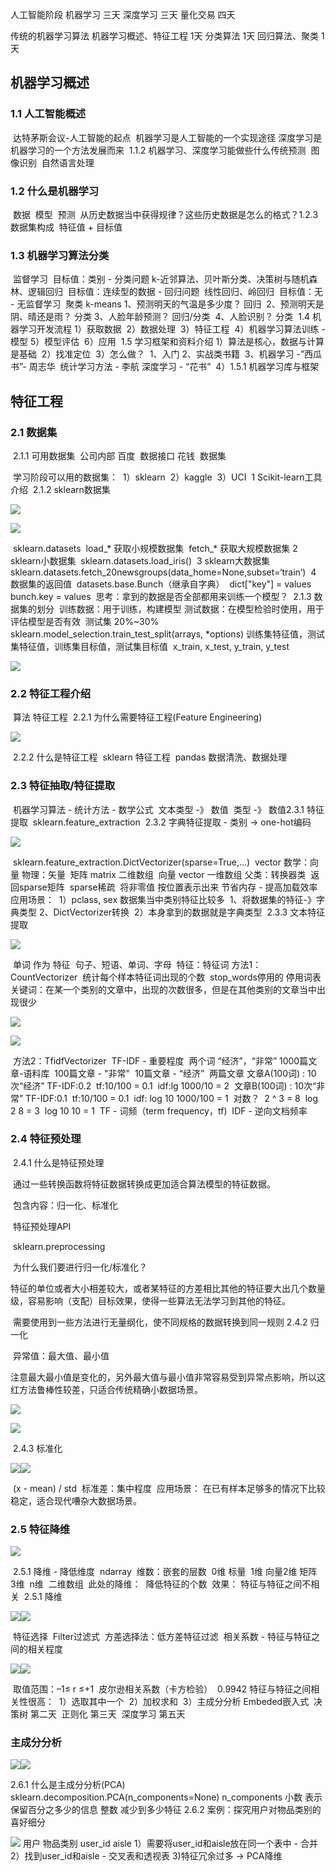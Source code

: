 人工智能阶段
    机器学习 三天
    深度学习 三天
    量化交易 四天

传统的机器学习算法
    机器学习概述、特征工程 1天
    分类算法             1天
    回归算法、聚类        1天

## 机器学习概述

###  1.1 人工智能概述

​        达特茅斯会议-人工智能的起点
​        机器学习是人工智能的一个实现途径
​        深度学习是机器学习的一个方法发展而来
​        1.1.2 机器学习、深度学习能做些什么
​            传统预测
​            图像识别
​            自然语言处理

### 1.2 什么是机器学习

​        数据
​        模型
​        预测
​        从历史数据当中获得规律？这些历史数据是怎么的格式？
​        1.2.3 数据集构成
​            特征值 + 目标值

###  1.3 机器学习算法分类

​        监督学习
​            目标值：类别 - 分类问题
​                k-近邻算法、贝叶斯分类、决策树与随机森林、逻辑回归
​            目标值：连续型的数据 - 回归问题
​                线性回归、岭回归
​        目标值：无 - 无监督学习
​            聚类 k-means
​        1、预测明天的气温是多少度？ 回归
​        2、预测明天是阴、晴还是雨？ 分类
​        3、人脸年龄预测？ 回归/分类
​        4、人脸识别？ 分类
​    1.4 机器学习开发流程
​        1）获取数据
​        2）数据处理
​        3）特征工程
​        4）机器学习算法训练 - 模型
​        5）模型评估
​        6）应用
​    1.5 学习框架和资料介绍
​        1）算法是核心，数据与计算是基础
​        2）找准定位
​        3）怎么做？
​            1、入门
​            2、实战类书籍
​            3、机器学习 -”西瓜书”- 周志华
​               统计学习方法 - 李航
​               深度学习 - “花书”
​        4）1.5.1 机器学习库与框架

## 特征工程

### 2.1 数据集

​        2.1.1 可用数据集
​            公司内部 百度
​            数据接口 花钱
​            数据集

​            学习阶段可以用的数据集：
​                1）sklearn
​                2）kaggle
​                3）UCI
​            1 Scikit-learn工具介绍
​        2.1.2 sklearn数据集

![](./img/221014203304.png)

![](./img/IMG_A90578B068C8-1.jpeg)

​            sklearn.datasets
​                load_*  获取小规模数据集
​                fetch_* 获取大规模数据集
​                2 sklearn小数据集
​                    sklearn.datasets.load_iris()
​                3 sklearn大数据集
​       sklearn.datasets.fetch_20newsgroups(data_home=None,subset=‘train’)
​                4 数据集的返回值
​                    datasets.base.Bunch（继承自字典）
​                        dict["key"] = values
​                        bunch.key = values
​                思考：拿到的数据是否全部都用来训练一个模型？
​        2.1.3 数据集的划分
​            训练数据：用于训练，构建模型
​            测试数据：在模型检验时使用，用于评估模型是否有效
​                测试集 20%~30%
​                sklearn.model_selection.train_test_split(arrays, *options)
​                训练集特征值，测试集特征值，训练集目标值，测试集目标值
​                x_train, x_test, y_train, y_test

![](./img/IMG_15DFCBBA2144-1.jpeg)

###  2.2 特征工程介绍

​        算法 特征工程
​        2.2.1 为什么需要特征工程(Feature Engineering)

![](./img/IMG_81377168751F-1.jpeg)

​        2.2.2 什么是特征工程
​            sklearn 特征工程
​            pandas 数据清洗、数据处理

###  2.3  特征抽取/特征提取

​                    机器学习算法 - 统计方法 - 数学公式
​                        文本类型 -》 数值
​                        类型 -》 数值
​                    2.3.1 特征提取
​                        sklearn.feature_extraction
​                    2.3.2 字典特征提取 - 类别 -> one-hot编码

![](./img/IMG_6F3BCAB5B831-1.jpeg)

​                        sklearn.feature_extraction.DictVectorizer(sparse=True,…)
​                        vector 数学：向量 物理：矢量
​                            矩阵 matrix 二维数组
​                            向量 vector 一维数组
​                        父类：转换器类
​                        返回sparse矩阵
​                            sparse稀疏
​                                将非零值 按位置表示出来
​                                节省内存 - 提高加载效率
​                        应用场景：
​                            1）pclass, sex 数据集当中类别特征比较多
​                                1、将数据集的特征-》字典类型
​                                2、DictVectorizer转换
​                            2）本身拿到的数据就是字典类型
​                     2.3.3 文本特征提取

![](./img/IMG_F81FEA3B0FAA-1.jpeg)

​                        单词 作为 特征
​                        句子、短语、单词、字母
​                        特征：特征词
​                        方法1：CountVectorizer
​                            统计每个样本特征词出现的个数
​                            stop_words停用的
​                            停用词表
​                        关键词：在某一个类别的文章中，出现的次数很多，但是在其他类别的文章当中出现很少

![](./img/IMG_8CDCCE2B12E4-1.jpeg)

![](./img/IMG_E21D4FE002DF-1.jpeg)

​                        方法2：TfidfVectorizer
​                            TF-IDF - 重要程度
​                            两个词 “经济”，“非常”
​                            1000篇文章-语料库
​                            100篇文章 - "非常"
​                            10篇文章 - “经济”
​                            两篇文章
​                            文章A(100词) : 10次“经济” TF-IDF:0.2
​                                tf:10/100 = 0.1
​                                idf:lg 1000/10 = 2
​                            文章B(100词) : 10次“非常” TF-IDF:0.1
​                                tf:10/100 = 0.1
​                                idf: log 10 1000/100 = 1
​                                对数？
​                                    2 ^ 3 = 8
​                                    log 2 8 = 3
​                                    log 10 10 = 1
​                            TF - 词频（term frequency，tf)
​                            IDF - 逆向文档频率

### 2.4 特征预处理

​     2.4.1 什么是特征预处理

​                  通过一些转换函数将特征数据转换成更加适合算法模型的特征数据。

​              包含内容：归一化、标准化

​              特征预处理API

​                 sklearn.preprocessing

​           为什么我们要进行归一化/标准化？

​               特征的单位或者大小相差较大，或者某特征的方差相比其他的特征要大出几个数量级，容易影响（支配）目标效果，使得一些算法无法学习到其他的特征。

​              需要使用到一些方法进行无量纲化，使不同规格的数据转换到同一规则
​        2.4.2 归一化

​                    异常值：最大值、最小值

​              注意最大最小值是变化的，另外最大值与最小值非常容易受到异常点影响，所以这红方法鲁棒性较差，只适合传统精确小数据场景。

![](./img/IMG_D6F4F7F9B3D1-1.jpeg)

![](./img/IMG_C672D0EA315A-1.jpeg)                            

​                        2.4.3 标准化

![](./img/IMG_5CC656CD590D-1.jpeg)![](./img/IMG_6F088BD73635-1.jpeg)

​                          (x - mean) / std
​                            标准差：集中程度
​                            应用场景：
​                    在已有样本足够多的情况下比较稳定，适合现代嘈杂大数据场景。

###  2.5 特征降维

![](./img/IMG_9CDC91B07794-1.jpeg)

​                    2.5.1 降维 - 降低维度
​                        ndarray
​                            维数：嵌套的层数
​                            0维 标量
​                            1维 向量
​                            2维 矩阵
​                            3维
​                            n维
​                        二维数组
​                            此处的降维：
​                            降低特征的个数
​                            效果：
​                            特征与特征之间不相关
​                    2.5.1 降维

![](./img/IMG_44427B6C03BE-1.jpeg)![](./img/IMG_AED02CDFB8CA-1.jpeg)

​                        特征选择
​                            Filter过滤式
​                                方差选择法：低方差特征过滤
​                                相关系数 - 特征与特征之间的相关程度

![](./img/IMG_4DAA0498D05C-1.jpeg)![](./img/IMG_BEC205A3A80A-1.jpeg)

​                                    取值范围：–1≤ r ≤+1
​                                    皮尔逊相关系数（卡方检验）
​                                    0.9942
​                                    特征与特征之间相关性很高：
​                                        1）选取其中一个
​                                        2）加权求和
​                                        3）主成分分析
​                            Embeded嵌入式
​                                决策树 第二天
​                                正则化 第三天
​                                深度学习 第五天

###  主成分分析

![](./img/IMG_FA3BFFB1BDCD-1.jpeg)![](./img/IMG_D61264F4094B-1.jpeg)

 2.6.1 什么是主成分分析(PCA)
                                sklearn.decomposition.PCA(n_components=None)
                                n_components
                                    小数 表示保留百分之多少的信息
                                    整数 减少到多少特征
   2.6.2 案例：探究用户对物品类别的喜好细分

![](./img/IMG_3472FF2E28E0-1.jpeg)                                用户          物品类别
                                user_id         aisle
                                1）需要将user_id和aisle放在同一个表中 - 合并
                                2）找到user_id和aisle - 交叉表和透视表
                                3)特征冗余过多 -> PCA降维